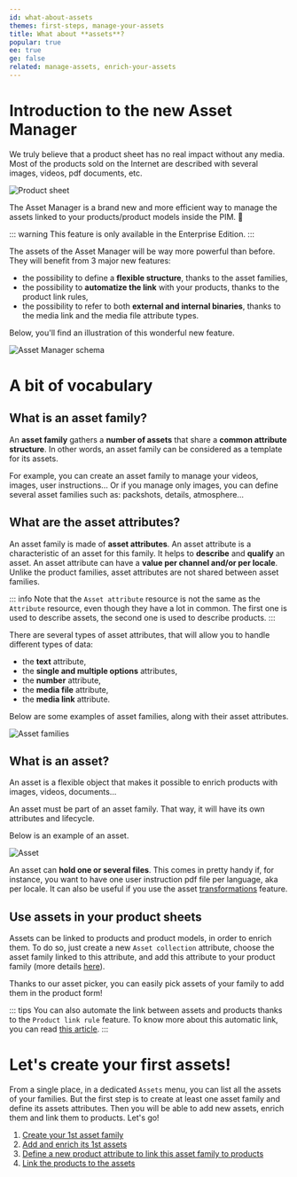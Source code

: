 ```yaml
---
id: what-about-assets
themes: first-steps, manage-your-assets
title: What about **assets**?
popular: true
ee: true
ge: false
related: manage-assets, enrich-your-assets
---
```


# Introduction to the new Asset Manager

We truly believe that a product sheet has no real impact without any media. Most of the products sold on the Internet are described with several images, videos, pdf documents, etc.

![Product sheet](../img/Assets_ProductSheet.png)

The Asset Manager is a brand new and more efficient way to manage the assets linked to your products/product models inside the PIM. 🚀

::: warning
This feature is only available in the Enterprise Edition.
:::

The assets of the Asset Manager will be way more powerful than before. They will benefit from 3 major new features:

- the possibility to define a **flexible structure**, thanks to the asset families,
- the possibility to **automatize the link** with your products, thanks to the product link rules,
- the possibility to refer to both **external and internal binaries**, thanks to the media link and the media file attribute types.

Below, you'll find an illustration of this wonderful new feature.

![Asset Manager schema](../img/Assets_AssetManager.svg)

# A bit of vocabulary

## What is an asset family?

An **asset family** gathers a **number of assets** that share a **common attribute structure**. In other words, an asset family can be considered as a template for its assets.

For example, you can create an asset family to manage your videos, images, user instructions... Or if you manage only images, you can define several asset families such as: packshots, details, atmosphere...

## What are the asset attributes?

An asset family is made of **asset attributes**. An asset attribute is a characteristic of an asset for this family. It helps to **describe** and **qualify** an asset. An asset attribute can have a **value per channel and/or per locale**. Unlike the product families, asset attributes are not shared between asset families.

::: info
Note that the `Asset attribute` resource is not the same as the `Attribute` resource, even though they have a lot in common. The first one is used to describe assets, the second one is used to describe products.
:::

There are several types of asset attributes, that will allow you to handle different types of data:

- the **text** attribute,
- the **single and multiple options** attributes,
- the **number** attribute,
- the **media file** attribute,
- the **media link** attribute.

Below are some examples of asset families, along with their asset attributes.

![Asset families](../img/Assets_AssetFamilies.png)

## What is an asset?

An asset is a flexible object that makes it possible to enrich products with images, videos, documents…

An asset must be part of an asset family. That way, it will have its own attributes and lifecycle.

Below is an example of an asset.

![Asset](../img/Assets_AssetEditForm.png)

An asset can **hold one or several files**. This comes in pretty handy if, for instance, you want to have one user instruction pdf file per language, aka per locale. It can also be useful if you use the asset [transformations](assets-transformation.html) feature.

## Use assets in your product sheets

Assets can be linked to products and product models, in order to enrich them.
To do so, just create a new `Asset collection` attribute, choose the asset family linked to this attribute, and add this attribute to your product family (more details [here](work-on-a-product.html)).

Thanks to our asset picker, you can easily pick assets of your family to add them in the product form!

::: tips
You can also automate the link between assets and products thanks to the `Product link rule` feature. To know more about this automatic link, you can read [this article](assets-product-link-rules.html).
:::


# Let's create your first assets!

From a single place, in a dedicated `Assets` menu, you can list all the assets of your families. But the first step is to create at least one asset family and define its assets attributes. Then you will be able to add new assets, enrich them and link them to products. Let's go!
1. [Create your 1st asset family](manage-asset-families.html#create-an-asset-family)
1. [Add and enrich its 1st assets](create-and-display-assets.html)
1. [Define a new product attribute to link this asset family to products](manage-your-attributes.html#create-an-attribute)
1. [Link the products to the assets](work-on-a-product.html)
